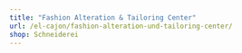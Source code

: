 ```yaml
---
title: "Fashion Alteration & Tailoring Center"
url: /el-cajon/fashion-alteration-und-tailoring-center/
shop: Schneiderei
---
```

